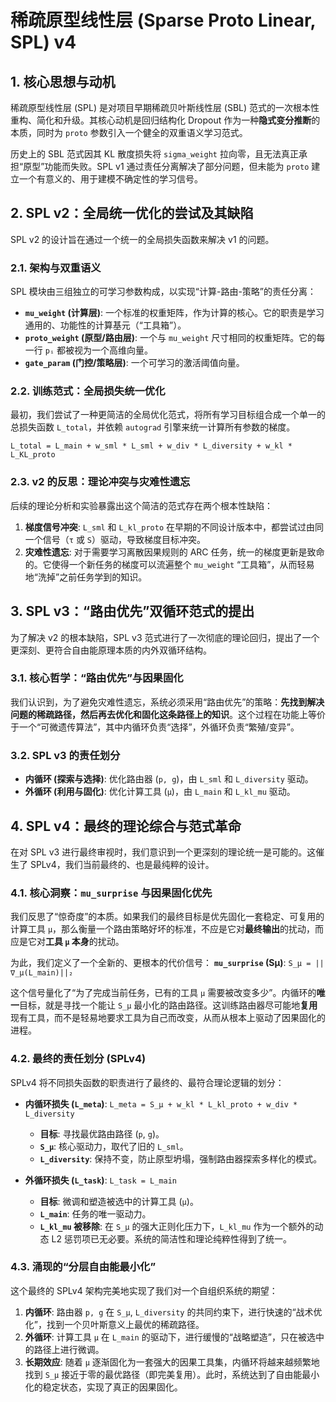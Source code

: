 # 稀疏原型线性层 (Sparse Proto Linear, SPL) v4

## 1. 核心思想与动机

稀疏原型线性层 (SPL) 是对项目早期稀疏贝叶斯线性层 (SBL) 范式的一次根本性重构、简化和升级。其核心动机是回归结构化 Dropout 作为一种**隐式变分推断**的本质，同时为 `proto` 参数引入一个健全的双重语义学习范式。

历史上的 SBL 范式因其 KL 散度损失将 `sigma_weight` 拉向零，且无法真正承担“原型”功能而失败。SPL v1 通过责任分离解决了部分问题，但未能为 `proto` 建立一个有意义的、用于建模不确定性的学习信号。

## 2. SPL v2：全局统一优化的尝试及其缺陷

SPL v2 的设计旨在通过一个统一的全局损失函数来解决 v1 的问题。

### 2.1. 架构与双重语义

SPL 模块由三组独立的可学习参数构成，以实现“计算-路由-策略”的责任分离：

- **`mu_weight` (计算层)**: 一个标准的权重矩阵，作为计算的核心。它的职责是学习通用的、功能性的计算基元（“工具箱”）。
- **`proto_weight` (原型/路由层)**: 一个与 `mu_weight` 尺寸相同的权重矩阵。它的每一行 `pᵢ` 都被视为一个高维向量。
- **`gate_param` (门控/策略层)**: 一个可学习的激活阈值向量。

### 2.2. 训练范式：全局损失统一优化

最初，我们尝试了一种更简洁的全局优化范式，将所有学习目标组合成一个单一的总损失函数 `L_total`，并依赖 `autograd` 引擎来统一计算所有参数的梯度。

`L_total = L_main + w_sml * L_sml + w_div * L_diversity + w_kl * L_KL_proto`

### 2.3. v2 的反思：理论冲突与灾难性遗忘

后续的理论分析和实验暴露出这个简洁的范式存在两个根本性缺陷：

1. **梯度信号冲突**: `L_sml` 和 `L_kl_proto` 在早期的不同设计版本中，都尝试过由同一个信号（`τ` 或 `S`）驱动，导致梯度目标冲突。
2. **灾难性遗忘**: 对于需要学习离散因果规则的 ARC 任务，统一的梯度更新是致命的。它使得一个新任务的梯度可以流遍整个 `mu_weight` “工具箱”，从而轻易地“洗掉”之前任务学到的知识。

## 3. SPL v3：“路由优先”双循环范式的提出

为了解决 v2 的根本缺陷，SPL v3 范式进行了一次彻底的理论回归，提出了一个更深刻、更符合自由能原理本质的内外双循环结构。

### 3.1. 核心哲学：“路由优先”与因果固化

我们认识到，为了避免灾难性遗忘，系统必须采用“路由优先”的策略：**先找到解决问题的稀疏路径，然后再去优化和固化这条路径上的知识**。这个过程在功能上等价于一个“可微遗传算法”，其中内循环负责“选择”，外循环负责“繁殖/变异”。

### 3.2. SPL v3 的责任划分

- **内循环 (探索与选择)**: 优化路由器 (`p, g`)，由 `L_sml` 和 `L_diversity` 驱动。
- **外循环 (利用与固化)**: 优化计算工具 (`μ`)，由 `L_main` 和 `L_kl_mu` 驱动。

## 4. SPL v4：最终的理论综合与范式革命

在对 SPL v3 进行最终审视时，我们意识到一个更深刻的理论统一是可能的。这催生了 SPLv4，我们当前最终的、也是最纯粹的设计。

### 4.1. 核心洞察：`mu_surprise` 与因果固化优先

我们反思了“惊奇度”的本质。如果我们的最终目标是优先固化一套稳定、可复用的计算工具 `μ`，那么衡量一个路由策略好坏的标准，不应是它对**最终输出**的扰动，而应是它对**工具 `μ` 本身**的扰动。

为此，我们定义了一个全新的、更根本的代价信号：
**`mu_surprise` (Sμ)**: `S_μ = ||∇_μ(L_main)||₂`

这个信号量化了“为了完成当前任务，已有的工具 `μ` 需要被改变多少”。内循环的**唯一**目标，就是寻找一个能让 `S_μ` 最小化的路由路径。这训练路由器尽可能地**复用**现有工具，而不是轻易地要求工具为自己而改变，从而从根本上驱动了因果固化的进程。

### 4.2. 最终的责任划分 (SPLv4)

SPLv4 将不同损失函数的职责进行了最终的、最符合理论逻辑的划分：

- **内循环损失 (`L_meta`)**: `L_meta = S_μ + w_kl * L_kl_proto + w_div * L_diversity`

  - **目标**: 寻找最优路由路径 (`p`, `g`)。
  - **`S_μ`**: 核心驱动力，取代了旧的 `L_sml`。
  - **`L_diversity`**: 保持不变，防止原型坍塌，强制路由器探索多样化的模式。

- **外循环损失 (`L_task`)**: `L_task = L_main`
  - **目标**: 微调和塑造被选中的计算工具 (`μ`)。
  - **`L_main`**: 任务的唯一驱动力。
  - **`L_kl_mu` 被移除**: 在 `S_μ` 的强大正则化压力下，`L_kl_mu` 作为一个额外的动态 L2 惩罚项已无必要。系统的简洁性和理论纯粹性得到了统一。

### 4.3. 涌现的“分层自由能最小化”

这个最终的 SPLv4 架构完美地实现了我们对一个自组织系统的期望：

1. **内循环**: 路由器 `p, g` 在 `S_μ`, `L_diversity` 的共同约束下，进行快速的“战术优化”，找到一个贝叶斯意义上最优的稀疏路径。
2. **外循环**: 计算工具 `μ` 在 `L_main` 的驱动下，进行缓慢的“战略塑造”，只在被选中的路径上进行微调。
3. **长期效应**: 随着 `μ` 逐渐固化为一套强大的因果工具集，内循环将越来越频繁地找到 `S_μ` 接近于零的最优路径（即完美复用）。此时，系统达到了自由能最小化的稳定状态，实现了真正的因果固化。
